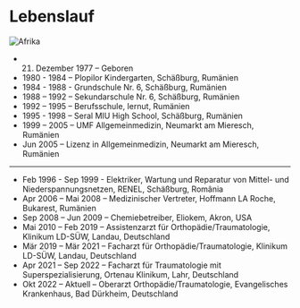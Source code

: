 # Lebenslauf

![Afrika](../../../images/afrika.png)


* 21. Dezember 1977 – Geboren
* 1980 - 1984 – Plopilor Kindergarten, Schäßburg, Rumänien
* 1984 - 1988 - Grundschule Nr. 6, Schäßburg, Rumänien
* 1988 – 1992 – Sekundarschule Nr. 6, Schäßburg, Rumänien
* 1992 – 1995 – Berufsschule, Iernut, Rumänien
* 1995 - 1998 – Seral MIU High School, Schäßburg, Rumänien
* 1999 – 2005 – UMF Allgemeinmedizin, Neumarkt am Mieresch, Rumänien
* Jun 2005 – Lizenz in Allgemeinmedizin, Neumarkt am Mieresch, Rumänien
--------
* Feb 1996 - Sep 1999 - Elektriker, Wartung und Reparatur von Mittel- und Niederspannungsnetzen, RENEL, Schäßburg, România
* Apr 2006 – Mai 2008 – Medizinischer Vertreter, Hoffmann LA Roche, Bukarest, Rumänien
* Sep 2008 – Jun 2009 – Chemiebetreiber, Eliokem, Akron, USA
* Mai 2010 – Feb 2019 – Assistenzarzt für Orthopädie/Traumatologie, Klinikum LD-SÜW, Landau, Deutschland
* Mär 2019 – Mär 2021 – Facharzt für Orthopädie/Traumatologie, Klinikum LD-SÜW, Landau, Deutschland
* Apr 2021 – Sep 2022 – Facharzt für Traumatologie mit Superspezialisierung, Ortenau Klinikum, Lahr, Deutschland
* Okt 2022 – Aktuell – Oberarzt Orthopädie/Traumatologie, Evangelisches Krankenhaus, Bad Dürkheim, Deutschland